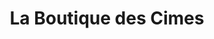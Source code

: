 ---
title: "La Boutique des Cimes"
url: /saint-francois-longchamp/la-boutique-des-cimes/
shop: Andenken
---